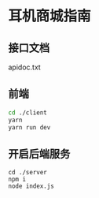 # 耳机商城指南

## 接口文档

apidoc.txt

## 前端

```bash
cd ./client
yarn
yarn run dev
```

## 开启后端服务

```shell
cd ./server
npm i
node index.js
```
